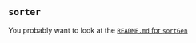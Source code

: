 ## `sorter`

You probably want to look at the [`README.md` for `sortGen`](https://github.com/myitcv/sorter/tree/master/cmd/sortGen)
